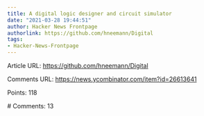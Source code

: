```yaml
---
title: A digital logic designer and circuit simulator
date: "2021-03-28 19:44:51"
author: Hacker News Frontpage
authorlink: https://github.com/hneemann/Digital
tags:
- Hacker-News-Frontpage
---
```


<p>Article URL: <a href="https://github.com/hneemann/Digital">https://github.com/hneemann/Digital</a></p>
<p>Comments URL: <a href="https://news.ycombinator.com/item?id=26613641">https://news.ycombinator.com/item?id=26613641</a></p>
<p>Points: 118</p>
<p># Comments: 13</p>
